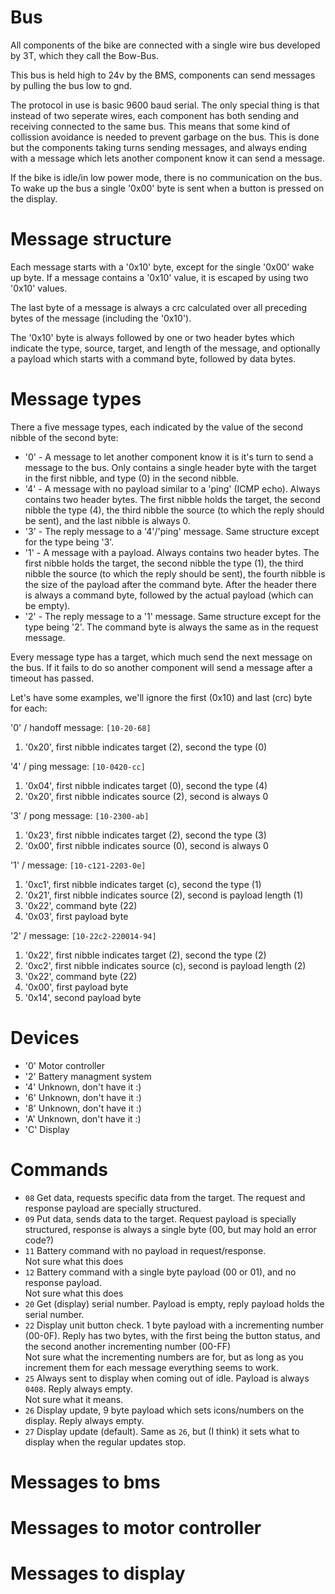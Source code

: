 # Bus
All components of the bike are connected with a single wire bus developed by 3T, which they call the Bow-Bus.

This bus is held high to 24v by the BMS, components can send messages by pulling the bus low to gnd.

The protocol in use is basic 9600 baud serial. The only special thing is that instead of two seperate wires, each component has both sending and receiving connected to the same bus. This means that some kind of collission avoidance is needed to prevent garbage on the bus. This is done but the components taking turns sending messages, and always ending with a message which lets another component know it can send a message.

If the bike is idle/in low power mode, there is no communication on the bus. To wake up the bus a single '0x00' byte is sent when a button is pressed on the display.

# Message structure
Each message starts with a '0x10' byte, except for the single '0x00' wake up byte.
If a message contains a '0x10' value, it is escaped by using two '0x10' values.

The last byte of a message is always a crc calculated over all preceding bytes of the message (including the '0x10').

The '0x10' byte is always followed by one or two header bytes which indicate the type, source, target, and length of the message, and optionally a payload which starts with a command byte, followed by data bytes.

# Message types
There a five message types, each indicated by the value of the second nibble of the second byte:
- '0' - A message to let another component know it is it's turn to send a message to the bus. Only contains a single header byte with the target in the first nibble, and type (0) in the second nibble.
- '4' - A message with no payload similar to a 'ping' (ICMP echo). Always contains two header bytes. The first nibble holds the target, the second nibble the type (4), the third nibble the source (to which the reply should be sent), and the last nibble is always 0.
- '3' - The reply message to a '4'/'ping' message. Same structure except for the type being '3'.
- '1' - A message with a payload. Always contains two header bytes. The first nibble holds the target, the second nibble the type (1), the third nibble the source (to which the reply should be sent), the fourth nibble is the size of the payload after the command byte. After the header there is always a command byte, followed by the actual payload (which can be empty).
- '2' - The reply message to a '1' message. Same structure except for the type being '2'. The command byte is always the same as in the request message.

Every message type has a target, which much send the next message on the bus. If it fails to do so another component will send a message after a timeout has passed.

Let's have some examples, we'll ignore the first (0x10) and last (crc) byte for each:

'0' / handoff message: `[10-20-68]`
1. '0x20', first nibble indicates target (2), second the type (0)

'4' / ping message: `[10-0420-cc]`
1. '0x04', first nibble indicates target (0), second the type (4)
2. '0x20', first nibble indicates source (2), second is always 0

'3' / pong message: `[10-2300-ab]`
1. '0x23', first nibble indicates target (2), second the type (3)
2. '0x00', first nibble indicates source (0), second is always 0

'1' / message: `[10-c121-2203-0e]`
1. '0xc1', first nibble indicates target (c), second the type (1)
2. '0x21', first nibble indicates source (2), second is payload length (1)
3. '0x22', command byte (22)
4. '0x03', first payload byte

'2' / message: `[10-22c2-220014-94]`
1. '0x22', first nibble indicates target (2), second the type (2)
2. '0xc2', first nibble indicates source (c), second is payload length (2)
3. '0x22', command byte (22)
4. '0x00', first payload byte
5. '0x14', second payload byte

# Devices
- '0' Motor controller
- '2' Battery managment system
- '4' Unknown, don't have it :)
- '6' Unknown, don't have it :)
- '8' Unknown, don't have it :)
- 'A' Unknown, don't have it :)
- 'C' Display 

# Commands
- `08` Get data, requests specific data from the target. The request and response payload are specially structured.
- `09` Put data, sends data to the target. Request payload is specially structured, response is always a single byte (00, but may hold an error code?)
- `11` Battery command with no payload in request/response.  
Not sure what this does
- `12` Battery command with a single byte payload (00 or 01), and no response payload.  
Not sure what this does
- `20` Get (display) serial number. Payload is empty, reply payload holds the serial number.
- `22` Display unit button check. 1 byte payload with a incrementing number (00-0F). Reply has two bytes, with the first being the button status, and the second another incrementing number (00-FF)  
Not sure what the incrementing numbers are for, but as long as you increment them for each message everything seems to work.
- `25` Always sent to display when coming out of idle. Payload is always `0408`. Reply always empty.  
Not sure what it means.
- `26` Display update, 9 byte payload which sets icons/numbers on the display. Reply always empty.
- `27` Display update (default). Same as `26`, but (I think) it sets what to display when the regular updates stop.

# Messages to bms


# Messages to motor controller


# Messages to display